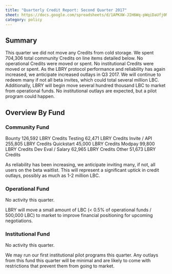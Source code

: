 ```yaml
---
title: "Quarterly Credit Report: Second Quarter 2017"
sheet: https://docs.google.com/spreadsheets/d/1APKXW-JIH6Wq-pWqiDaUfj0MTRKz01QL9yIDVZU7LZI/
category: policy
---
```


## Summary

This quarter we did not move any Credits from cold storage.  We spent 704,306 total community Credits on line items detailed below. No operational Credits were moved or spent.  No institutional Credits were moved or spent.
As the LBRY protocol performance and reliability has again increased, we anticipate increased outlays in Q3 2017. We will continue to redeem many if not all beta invites, which could total several million LBC. Additionally, LBRY will begin move several hundred thousand LBC to market from operational funds. No institutional outlays are expected, but a pilot program could happen.

## Overview By Fund

### Community Fund


Bounty 126,592 LBRY Credits
Testing 62,471 LBRY Credits
Invite / API 255,805 LBRY Credits
Quickstart 45,000 LBRY Credits
Modpay 99,800 LBRY Credits
Dev Eval / Salary 62,965 LBRY Credits
Other 51,673 LBRY Credits

As reliability has been increasing, we anticipate inviting many, if not, all users on the beta waitlist. This will represent a significant uptick in credit outlays, possibly as much as 1-2 million LBC.

### Operational Fund

No activity this quarter.

LBRY will move a small amount of LBC (< 0.5% of operational funds / 500,000 LBC) to market to improve financial positioning for upcoming negotiations.

### Institutional Fund

No activity this quarter.

We may run our first institutional pilot programs this quarter. Any outlays from this fund this quarter will be minimal and are likely to come with restrictions that prevent them from going to market.

